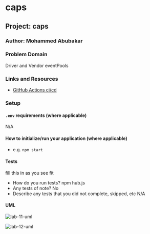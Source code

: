 # caps

## Project: caps

### Author: Mohammed Abubakar

### Problem Domain

Driver and Vendor eventPools

### Links and Resources

- [GitHub Actions ci/cd]((https://github.com/MOHAMMED9222/caps))

### Setup

#### `.env` requirements (where applicable)

N/A

#### How to initialize/run your application (where applicable)

- e.g. `npm start`

#### Tests

fill this in as you see fit
- How do you run tests?
npm hub.js
- Any tests of note?
No
- Describe any tests that you did not complete, skipped, etc
N/A

#### UML

![lab-11-uml](https://github.com/MOHAMMED9222/caps/assets/122310719/5e7fd355-8fde-490d-be7d-ba0abb0f05ae)

![lab-12-uml](https://github.com/MOHAMMED9222/caps/assets/122310719/677729b6-633e-4076-8be3-db0ac3a6e289)
